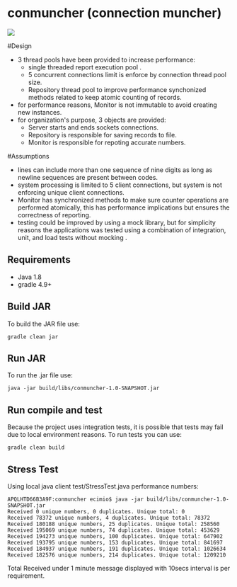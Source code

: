 # conmuncher (connection muncher)
![](https://media.giphy.com/media/mh6H1spZTaQa4/giphy.gif)

#Design
- 3 thread pools have been provided to increase performance: 
    - single threaded report execution pool .
    - 5 concurrent connections limit is enforce by connection thread pool size.
    - Repository thread pool to improve performance synchonized methods related to keep atomic counting of records. 
- for performance reasons, Monitor is not immutable to avoid creating new instances.
- for organization's purpose, 3 objects are provided:
    - Server starts and ends sockets connections.
    - Repository is responsible for saving records to file.
    - Monitor is responsible for repoting accurate numbers.

#Assumptions
- lines can include more than one sequence of nine digits as long as newline sequences are present between codes.
- system processing is limited to 5 client connections, but system is not enforcing unique client connections. 
- Monitor has synchronized methods to make sure counter operations are performed atomically, this has performance implications but ensures the correctness of reporting.
- testing could be improved by using a mock library, but for simplicity reasons the applications was tested using a combination of integration, unit, and load tests without mocking .


## Requirements
- Java 1.8
- gradle 4.9+ 

## Build JAR
To build the JAR file use:

```gradle clean jar```

## Run JAR
To run the .jar file use:

```java -jar build/libs/conmuncher-1.0-SNAPSHOT.jar```

## Run compile and test
Because the project uses integration tests, it is possible that tests may fail due to local environment reasons. To run tests you can use:

```gradle clean build```

## Stress Test 
Using local java client test/StressTest.java performance numbers:
```
APQLHTD66B3A9F:conmuncher ecimio$ java -jar build/libs/conmuncher-1.0-SNAPSHOT.jar
Received 0 unique numbers, 0 duplicates. Unique total: 0
Received 78372 unique numbers, 4 duplicates. Unique total: 78372
Received 180188 unique numbers, 25 duplicates. Unique total: 258560
Received 195069 unique numbers, 74 duplicates. Unique total: 453629
Received 194273 unique numbers, 100 duplicates. Unique total: 647902
Received 193795 unique numbers, 153 duplicates. Unique total: 841697
Received 184937 unique numbers, 191 duplicates. Unique total: 1026634
Received 182576 unique numbers, 214 duplicates. Unique total: 1209210
``` 
Total Received under 1 minute message displayed with 10secs interval is per requirement.